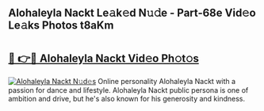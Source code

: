 ## Alohaleyla Nackt Le𝚊k𝚎d N𝚞𝚍e - Part-68e Vid𝚎o Le𝚊ks Photos t8aKm

# <h2><a href="http://fb2suz.evod.top/?m=Alohaleyla+Nackt">🔗 👉🔴 Alohaleyla Nackt Vid𝚎o Ph𝚘t𝚘s</a></h2>

[![Alohaleyla Nackt N𝚞d𝚎s](https://i.imgur.com/8V9OHl7.gif)](http://fb2suz.evod.top/?m=Alohaleyla+Nackt)
Online personality Alohaleyla Nackt with a passion for dance and lifestyle. Alohaleyla Nackt public persona is one of ambition and drive, but he's also known for his generosity and kindness. 
